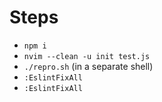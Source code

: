 # Steps

* `npm i`
* `nvim --clean -u init test.js`
* `./repro.sh` (in a separate shell)
* `:EslintFixAll`
* `:EslintFixAll`

